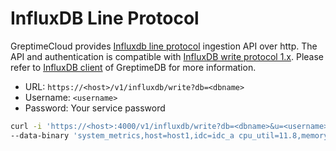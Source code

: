 # InfluxDB Line Protocol

GreptimeCloud provides [Influxdb line
protocol](https://docs.influxdata.com/influxdb/cloud/reference/syntax/line-protocol/)
ingestion API over http. The API and authentication is compatible with [InfluxDB
write protocol
1.x](https://docs.influxdata.com/influxdb/v1.8/guides/write_data/#write-data-using-the-influxdb-api).
Please refer to [InfluxDB client](https://docs.greptime.com/user-guide/clients/influxdb-line) of GreptimeDB for more information.

- URL: `https://<host>/v1/influxdb/write?db=<dbname>`
- Username: `<username>`
- Password: Your service password

```sh
curl -i 'https://<host>:4000/v1/influxdb/write?db=<dbname>&u=<username>&p=PASSWORD' \
--data-binary 'system_metrics,host=host1,idc=idc_a cpu_util=11.8,memory_util=10.3,disk_util=10.3 1667446797450'
```

